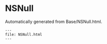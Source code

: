
# NSNull

Automatically generated from Base/NSNull.html.

``` {raw} html
---
file: NSNull.html
---
```
